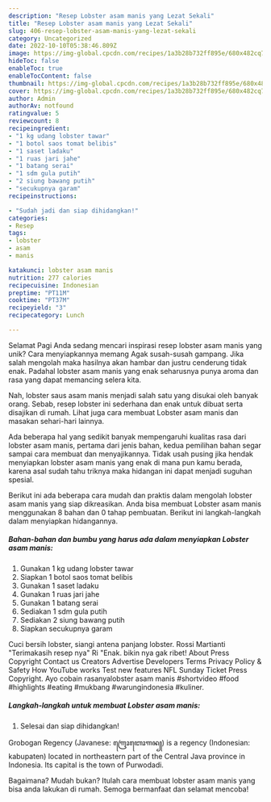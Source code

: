 ```yaml
---
description: "Resep Lobster asam manis yang Lezat Sekali"
title: "Resep Lobster asam manis yang Lezat Sekali"
slug: 406-resep-lobster-asam-manis-yang-lezat-sekali
category: Uncategorized
date: 2022-10-10T05:38:46.809Z
image: https://img-global.cpcdn.com/recipes/1a3b28b732ff895e/680x482cq70/lobster-asam-manis-foto-resep-utama.jpg
hideToc: false
enableToc: true
enableTocContent: false
thumbnail: https://img-global.cpcdn.com/recipes/1a3b28b732ff895e/680x482cq70/lobster-asam-manis-foto-resep-utama.jpg
cover: https://img-global.cpcdn.com/recipes/1a3b28b732ff895e/680x482cq70/lobster-asam-manis-foto-resep-utama.jpg
author: Admin
authorAv: notfound
ratingvalue: 5
reviewcount: 8
recipeingredient:
- "1 kg udang lobster tawar"
- "1 botol saos tomat belibis"
- "1 saset ladaku"
- "1 ruas jari jahe"
- "1 batang serai"
- "1 sdm gula putih"
- "2 siung bawang putih"
- "secukupnya garam"
recipeinstructions:

- "Sudah jadi dan siap dihidangkan!"
categories:
- Resep
tags:
- lobster
- asam
- manis

katakunci: lobster asam manis 
nutrition: 277 calories
recipecuisine: Indonesian
preptime: "PT11M"
cooktime: "PT37M"
recipeyield: "3"
recipecategory: Lunch

---
```



Selamat Pagi Anda sedang mencari inspirasi resep lobster asam manis yang unik? Cara menyiapkannya memang Agak susah-susah gampang. Jika salah mengolah maka hasilnya akan hambar dan justru cenderung tidak enak. Padahal lobster asam manis yang enak seharusnya punya aroma dan rasa yang dapat memancing selera kita.


Nah, lobster saus asam manis menjadi salah satu yang disukai oleh banyak orang. Sebab, resep lobster ini sederhana dan enak untuk dibuat serta disajikan di rumah. Lihat juga cara membuat Lobster asam manis dan masakan sehari-hari lainnya.

Ada beberapa hal yang sedikit banyak mempengaruhi kualitas rasa dari lobster asam manis, pertama dari jenis bahan, kedua pemilihan bahan segar sampai cara membuat dan menyajikannya. Tidak usah pusing jika hendak menyiapkan lobster asam manis yang enak di mana pun kamu berada, karena asal sudah tahu triknya maka hidangan ini dapat menjadi suguhan spesial.


Berikut ini ada beberapa cara mudah dan praktis dalam mengolah lobster asam manis yang siap dikreasikan. Anda bisa membuat Lobster asam manis menggunakan 8 bahan dan 0 tahap pembuatan. Berikut ini langkah-langkah dalam menyiapkan hidangannya.

<!--inarticleads1-->

##### Bahan-bahan dan bumbu yang harus ada dalam menyiapkan Lobster asam manis:

1. Gunakan 1 kg udang lobster tawar
1. Siapkan 1 botol saos tomat belibis
1. Gunakan 1 saset ladaku
1. Gunakan 1 ruas jari jahe
1. Gunakan 1 batang serai
1. Sediakan 1 sdm gula putih
1. Sediakan 2 siung bawang putih
1. Siapkan secukupnya garam


Cuci bersih lobster, siangi antena panjang lobster. Rossi Martianti &#34;Terimakasih resep nya&#34; Ri &#34;Enak. bikin nya gak ribet! About Press Copyright Contact us Creators Advertise Developers Terms Privacy Policy &amp; Safety How YouTube works Test new features NFL Sunday Ticket Press Copyright. Ayo cobain rasanyalobster asam manis #shortvideo #food #highlights #eating #mukbang #warungindonesia #kuliner. 

<!--inarticleads2-->

##### Langkah-langkah untuk membuat Lobster asam manis:


1. Selesai dan siap dihidangkan!

Grobogan Regency (Javanese: ꦒꦿꦺꦴꦧꦺꦴꦒꦤ꧀) is a regency (Indonesian: kabupaten) located in northeastern part of the Central Java province in Indonesia. Its capital is the town of Purwodadi. 

Bagaimana? Mudah bukan? Itulah cara membuat lobster asam manis yang bisa anda lakukan di rumah. Semoga bermanfaat dan selamat mencoba!
